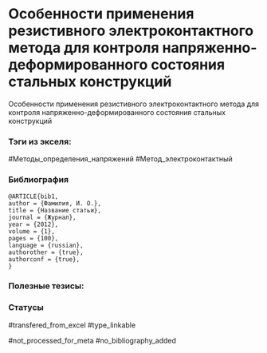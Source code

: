 # Особенности применения резистивного электроконтактного метода для контроля напряженно-деформированного состояния стальных конструкций

Особенности применения резистивного электроконтактного метода для контроля напряженно-деформированного состояния стальных конструкций

### Тэги из экселя:
#Методы_определения_напряжений 
#Метод_электроконтактный

### Библиография
```
@ARTICLE{bib1,
author = {Фамилия, И. О.},
title = {Название статьи},
journal = {Журнал},
year = {2012},
volume = {1},
pages = {100},
language = {russian},
authorother = {true},
authorconf = {true},
}
```

### Полезные тезисы:

### Статусы
#transfered_from_excel 
#type_linkable 

#not_processed_for_meta
#no_bibliography_added